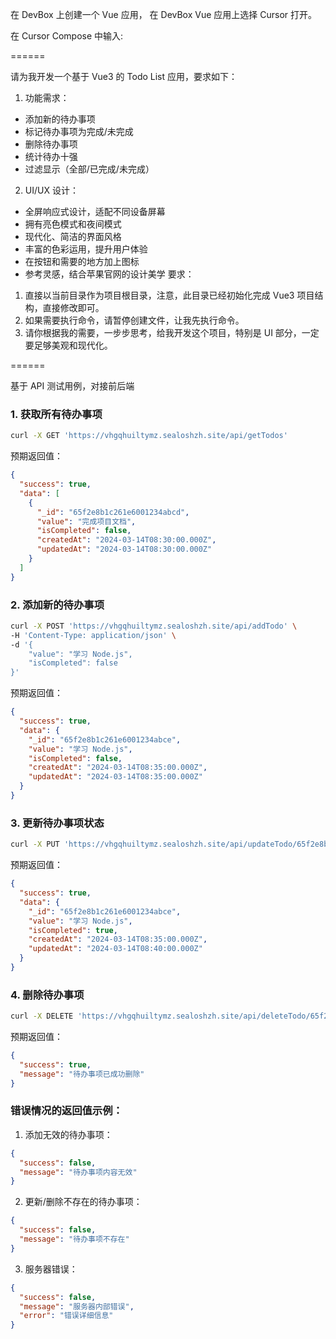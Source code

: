 在 DevBox 上创建一个 Vue 应用， 在 DevBox Vue 应用上选择 Cursor 打开。

在 Cursor Compose 中输入:

======

请为我开发一个基于 Vue3 的 Todo List 应用，要求如下：

1. 功能需求：

- 添加新的待办事项
- 标记待办事项为完成/未完成
- 删除待办事项
- 统计待办十强
- 过滤显示（全部/已完成/未完成）

2. UI/UX 设计：

- 全屏响应式设计，适配不同设备屏幕
- 拥有亮色模式和夜间模式
- 现代化、简洁的界面风格
- 丰富的色彩运用，提升用户体验
- 在按钮和需要的地方加上图标
- 参考灵感，结合苹果官网的设计美学
  要求：

1. 直接以当前目录作为项目根目录，注意，此目录已经初始化完成 Vue3 项目结构，直接修改即可。
2. 如果需要执行命令，请暂停创建文件，让我先执行命令。
3. 请你根据我的需要，一步步思考，给我开发这个项目，特别是 UI 部分，一定要足够美观和现代化。

======

基于 API 测试用例，对接前后端

### 1. 获取所有待办事项

```bash
curl -X GET 'https://vhgqhuiltymz.sealoshzh.site/api/getTodos'
```

预期返回值：

```json
{
  "success": true,
  "data": [
    {
      "_id": "65f2e8b1c261e6001234abcd",
      "value": "完成项目文档",
      "isCompleted": false,
      "createdAt": "2024-03-14T08:30:00.000Z",
      "updatedAt": "2024-03-14T08:30:00.000Z"
    }
  ]
}
```

### 2. 添加新的待办事项

```bash
curl -X POST 'https://vhgqhuiltymz.sealoshzh.site/api/addTodo' \
-H 'Content-Type: application/json' \
-d '{
    "value": "学习 Node.js",
    "isCompleted": false
}'
```

预期返回值：

```json
{
  "success": true,
  "data": {
    "_id": "65f2e8b1c261e6001234abce",
    "value": "学习 Node.js",
    "isCompleted": false,
    "createdAt": "2024-03-14T08:35:00.000Z",
    "updatedAt": "2024-03-14T08:35:00.000Z"
  }
}
```

### 3. 更新待办事项状态

```bash
curl -X PUT 'https://vhgqhuiltymz.sealoshzh.site/api/updateTodo/65f2e8b1c261e6001234abce'
```

预期返回值：

```json
{
  "success": true,
  "data": {
    "_id": "65f2e8b1c261e6001234abce",
    "value": "学习 Node.js",
    "isCompleted": true,
    "createdAt": "2024-03-14T08:35:00.000Z",
    "updatedAt": "2024-03-14T08:40:00.000Z"
  }
}
```

### 4. 删除待办事项

```bash
curl -X DELETE 'https://vhgqhuiltymz.sealoshzh.site/api/deleteTodo/65f2e8b1c261e6001234abce'
```

预期返回值：

```json
{
  "success": true,
  "message": "待办事项已成功删除"
}
```

### 错误情况的返回值示例：

1. 添加无效的待办事项：

```json
{
  "success": false,
  "message": "待办事项内容无效"
}
```

2. 更新/删除不存在的待办事项：

```json
{
  "success": false,
  "message": "待办事项不存在"
}
```

3. 服务器错误：

```json
{
  "success": false,
  "message": "服务器内部错误",
  "error": "错误详细信息"
}
```
